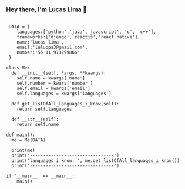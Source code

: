 ### Hey there, I'm [Lucas Lima](https://github.com/luluopa) 👋

```
 
 DATA = {
    languages:['python','java','javascript', 'c', 'c++'],
    frameworks:['django','reactjs','react native'],
    name:'lucas lima',
    email:'luluopa3@gmail.com',
    number:'55 11 973299866'
 }

class Me:
  def __init__(self, *args, **kwargs):
    self.name = kwargs['name']
    self.number = kwars['number']
    self.email = kwargs['email']
    self.languages = kwargs['languages']
  
  def get_listOfAll_languages_i_know(self):
    return self.languages

  def __str__(self):
    return self.name

def main():
  me = Me(DATA)
  
  print(me)
  print('--------------------------------')
  print('languages i know: ', me.get_listOfAll_languages_i_know())
  print('--------------------------------')

if '__main__' == __main__:
    main()

```

<!--
**luluopa/luluopa** is a ✨ _special_ ✨ repository because its `README.md` (this file) appears on your GitHub profile.

Here are some ideas to get you started:

- 🔭 I’m currently working on ...
- 🌱 I’m currently learning ...
- 👯 I’m looking to collaborate on ...
- 🤔 I’m looking for help with ...
- 💬 Ask me about ...
- 📫 How to reach me: ...
- 😄 Pronouns: ...
- ⚡ Fun fact: ...
-->
